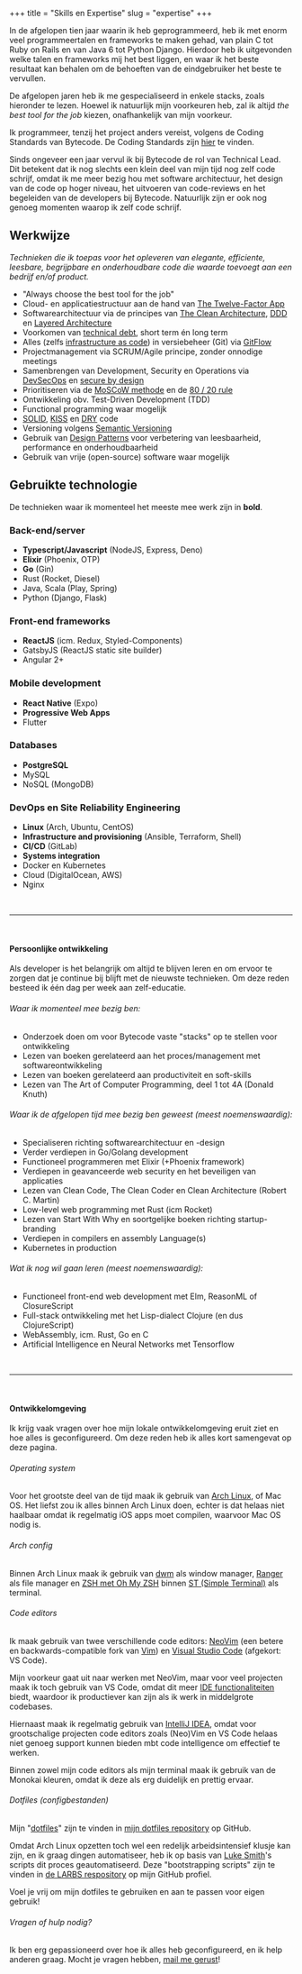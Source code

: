 +++
title = "Skills en Expertise"
slug = "expertise"
+++

In de afgelopen tien jaar waarin ik heb geprogrammeerd, heb ik met enorm veel programmeertalen en frameworks te maken gehad, van plain C tot Ruby on Rails en van Java 6 tot Python Django. Hierdoor heb ik uitgevonden welke talen en frameworks mij het best liggen, en waar ik het beste resultaat kan behalen om de behoeften van de eindgebruiker het beste te vervullen.

De afgelopen jaren heb ik me gespecialiseerd in enkele stacks, zoals hieronder te lezen. Hoewel ik natuurlijk mijn voorkeuren heb, zal ik altijd _the best tool for the job_ kiezen, onafhankelijk van mijn voorkeur.

Ik programmeer, tenzij het project anders vereist, volgens de Coding Standards van Bytecode. De Coding Standards zijn [hier](https://github.com/BytecodeBV/Coding-Standards) te vinden.

Sinds ongeveer een jaar vervul ik bij Bytecode de rol van Technical Lead. Dit betekent dat ik nog slechts een klein deel van mijn tijd nog zelf code schrijf, omdat ik me meer bezig hou met software architectuur, het design van de code op hoger niveau, het uitvoeren van code-reviews en het begeleiden van de developers bij Bytecode. Natuurlijk zijn er ook nog genoeg momenten waarop ik zelf code schrijf.

## Werkwijze

*Technieken die ik toepas voor het opleveren van elegante, efficiente, leesbare, begrijpbare en onderhoudbare code die waarde toevoegt aan een bedrijf en/of product.*

* "Always choose the best tool for the job"
* Cloud- en applicatiestructuur aan de hand van [The Twelve-Factor App](https://12factor.net/)
* Softwarearchitectuur via de principes van [The Clean Architecture](https://blog.cleancoder.com/uncle-bob/2012/08/13/the-clean-architecture.html), [DDD](https://en.wikipedia.org/wiki/Domain-driven_design) en [Layered Architecture](https://en.wikipedia.org/wiki/Multitier_architecture)
* Voorkomen van [technical debt](https://en.wikipedia.org/wiki/Technical_debt), short term én long term
* Alles (zelfs [infrastructure as code](https://en.wikipedia.org/wiki/Infrastructure_as_code)) in versiebeheer (Git) via [GitFlow](https://www.atlassian.com/git/tutorials/comparing-workflows/gitflow-workflow)
* Projectmanagement via SCRUM/Agile principe, zonder onnodige meetings
* Samenbrengen van Development, Security en Operations via [DevSecOps](https://www.devsecops.org/) en [secure by design](https://en.wikipedia.org/wiki/Secure_by_design)
* Prioritiseren via de [MoSCoW methode](https://en.wikipedia.org/wiki/MoSCoW_method) en de [80 / 20 rule](https://en.wikipedia.org/wiki/Pareto_principle)
* Ontwikkeling obv. Test-Driven Development (TDD)
* Functional programming waar mogelijk
* [SOLID](https://en.wikipedia.org/wiki/SOLID), [KISS](https://en.wikipedia.org/wiki/KISS_principle) en [DRY](https://en.wikipedia.org/wiki/Don%27t_repeat_yourself) code
* Versioning volgens [Semantic Versioning](https://semver.org/)
* Gebruik van [Design Patterns](https://en.wikipedia.org/wiki/Software_design_pattern) voor verbetering van leesbaarheid, performance en onderhoudbaarheid
* Gebruik van vrije (open-source) software waar mogelijk


## Gebruikte technologie

De technieken waar ik momenteel het meeste mee werk zijn in **bold**.

### Back-end/server

* **Typescript/Javascript** (NodeJS, Express, Deno)
* **Elixir** (Phoenix, OTP)
* **Go** (Gin)
* Rust (Rocket, Diesel)
* Java, Scala (Play, Spring)
* Python (Django, Flask)

### Front-end frameworks

* **ReactJS** (icm. Redux, Styled-Components)
* GatsbyJS (ReactJS static site builder)
* Angular 2+

### Mobile development

* **React Native** (Expo)
* **Progressive Web Apps**
* Flutter

### Databases

* **PostgreSQL**
* MySQL
* NoSQL (MongoDB)

### DevOps en Site Reliability Engineering

* **Linux** (Arch, Ubuntu, CentOS)
* **Infrastructure and provisioning** (Ansible, Terraform, Shell)
* **CI/CD** (GitLab)
* **Systems integration**
* Docker en Kubernetes
* Cloud (DigitalOcean, AWS)
* Nginx

<br>
<hr>
<br>

#### Persoonlijke ontwikkeling

Als developer is het belangrijk om altijd te blijven leren en om ervoor te zorgen dat je continue bij blijft met de nieuwste technieken. Om deze reden besteed ik één dag per week aan zelf-educatie.

###### Waar ik momenteel mee bezig ben:

* Onderzoek doen om voor Bytecode vaste "stacks" op te stellen voor ontwikkeling
* Lezen van boeken gerelateerd aan het proces/management met softwareontwikkeling
* Lezen van boeken gerelateerd aan productiviteit en soft-skills
* Lezen van The Art of Computer Programming, deel 1 tot 4A (Donald Knuth)

###### Waar ik de afgelopen tijd mee bezig ben geweest (meest noemenswaardig):

* Specialiseren richting softwarearchitectuur en -design
* Verder verdiepen in Go/Golang development
* Functioneel programmeren met Elixir (+Phoenix framework)
* Verdiepen in geavanceerde web security en het beveiligen van applicaties
* Lezen van Clean Code, The Clean Coder en Clean Architecture (Robert C. Martin)
* Low-level web programming met Rust (icm Rocket)
* Lezen van Start With Why en soortgelijke boeken richting startup-branding
* Verdiepen in compilers en assembly Language(s)
* Kubernetes in production

###### Wat ik nog wil gaan leren (meest noemenswaardig):

* Functioneel front-end web development met Elm, ReasonML of ClosureScript
* Full-stack ontwikkeling met het Lisp-dialect Clojure (en dus ClojureScript)
* WebAssembly, icm. Rust, Go en C
* Artificial Intelligence en Neural Networks met Tensorflow

<br>
<hr>
<br>

#### Ontwikkelomgeving

Ik krijg vaak vragen over hoe mijn lokale ontwikkelomgeving eruit ziet en hoe alles is geconfigureerd. Om deze reden heb ik alles kort samengevat op deze pagina.

###### Operating system

Voor het grootste deel van de tijd maak ik gebruik van [Arch Linux](https://www.archlinux.org/), of Mac OS. Het liefst zou ik alles binnen Arch Linux doen, echter is dat helaas niet haalbaar omdat ik regelmatig iOS apps moet compilen, waarvoor Mac OS nodig is.

###### Arch config

Binnen Arch Linux maak ik gebruik van [dwm](https://dwm.suckless.org/) als window manager, [Ranger](https://github.com/ranger/ranger) als file manager en
[ZSH met Oh My ZSH](https://ohmyz.sh/) binnen [ST (Simple Terminal)](https://st.suckless.org/) als terminal.

###### Code editors

Ik maak gebruik van twee verschillende code editors: [NeoVim](https://github.com/neovim/neovim) (een betere en backwards-compatible fork van [Vim](https://www.vim.org/)) en [Visual Studio Code](https://github.com/Microsoft/vscode) (afgekort: VS Code).

Mijn voorkeur gaat uit naar werken met NeoVim, maar voor veel projecten maak ik toch gebruik van VS Code, omdat dit meer [IDE functionaliteiten](https://en.wikipedia.org/wiki/Integrated_development_environment) biedt, waardoor ik productiever kan zijn als ik werk in middelgrote codebases.

Hiernaast maak ik regelmatig gebruik van [IntelliJ IDEA](https://www.jetbrains.com/idea/), omdat voor grootschalige projecten code editors zoals (Neo)Vim en VS Code helaas niet genoeg support kunnen bieden mbt code intelligence om effectief te werken.

Binnen zowel mijn code editors als mijn terminal maak ik gebruik van de Monokai kleuren, omdat ik deze als erg duidelijk en prettig ervaar.

###### Dotfiles (configbestanden)

Mijn "[dotfiles](https://www.quora.com/What-are-dotfiles)" zijn te vinden in [mijn dotfiles repository](https://github.com/lucianonooijen/dotfiles) op GitHub.

Omdat Arch Linux opzetten toch wel een redelijk arbeidsintensief klusje kan zijn, en ik graag dingen automatiseer, heb ik op basis van [Luke Smith](https://lukesmith.xyz)'s scripts dit proces geautomatiseerd. Deze "bootstrapping scripts" zijn te vinden in [de LARBS respository](https://github.com/lucianonooijen/LARBS) op mijn GitHub profiel.

Voel je vrij om mijn dotfiles te gebruiken en aan te passen voor eigen gebruik!

###### Vragen of hulp nodig?

Ik ben erg gepassioneerd over hoe ik alles heb geconfigureerd, en ik help anderen graag. Mocht je vragen hebben, [mail me gerust](mailto:luciano@bytecode.nl)!


